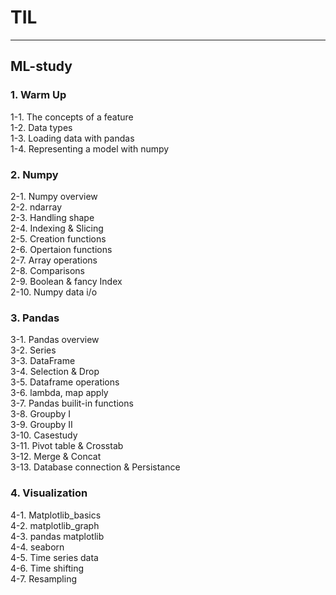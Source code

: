 # TIL
---
## ML-study
### 1. Warm Up   
1-1. The concepts of a feature    
1-2. Data types    
1-3. Loading data with pandas   
1-4. Representing a model with numpy   
    
### 2. Numpy
2-1. Numpy overview   
2-2. ndarray   
2-3. Handling shape   
2-4. Indexing & Slicing   
2-5. Creation functions   
2-6. Opertaion functions   
2-7. Array operations   
2-8. Comparisons    
2-9. Boolean & fancy Index   
2-10. Numpy data i/o   
    
### 3. Pandas
3-1. Pandas overview   
3-2. Series    
3-3. DataFrame   
3-4. Selection & Drop   
3-5. Dataframe operations   
3-6. lambda, map apply   
3-7. Pandas builit-in functions   
3-8. Groupby I   
3-9. Groupby II   
3-10. Casestudy   
3-11. Pivot table & Crosstab   
3-12. Merge & Concat   
3-13. Database connection & Persistance   
   
### 4. Visualization
4-1. Matplotlib_basics   
4-2. matplotlib_graph   
4-3. pandas matplotlib   
4-4. seaborn   
4-5. Time series data   
4-6. Time shifting   
4-7. Resampling   
